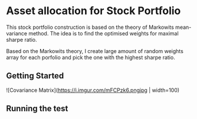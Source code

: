 # Asset allocation for Stock Portfolio 
This stock portfolio construction is based on the theory of Markowits mean-variance method. The idea is to find the optimised weights for maximal sharpe ratio. 

Based on the Markowits theory, I create large amount of random weights array for each porfolio and pick the one with the highest sharpe ratio. 

## Getting Started 

![Covariance Matrix](https://i.imgur.com/mFCPzk6.pngjpg | width=100)


## Running the test 






